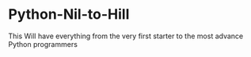 # Python-Nil-to-Hill
This Will have everything from the very first starter to the most advance Python programmers
